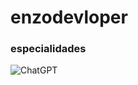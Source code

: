 # enzodevloper 
### especialidades
![ChatGPT](https://img.shields.io/badge/chatGPT-74aa9c?style=for-the-badge&logo=openai&logoColor=white)
